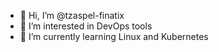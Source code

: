 - 👋 Hi, I’m @tzaspel-finatix
- 👀 I’m interested in DevOps tools 
- 🌱 I’m currently learning Linux and Kubernetes

<!---
tzaspel-finatix/tzaspel-finatix is a ✨ special ✨ repository because its `README.md` (this file) appears on your GitHub profile.
You can click the Preview link to take a look at your changes.
--->
